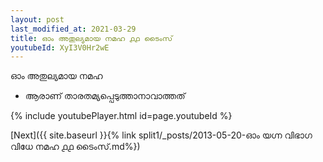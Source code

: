 ```yaml
---
layout: post
last_modified_at: 2021-03-29
title: ഓം അതുല്യമായ നമഹ ൧൧ ടൈംസ്
youtubeId: XyI3V0Hr2wE
---
```

 
 
 ഓം അതുല്യമായ നമഹ 
 
 -  ആരാണ് താരതമ്യപ്പെടുത്താനാവാത്തത് 
 
  
 
  
 
 
 
 
 
 


{% include youtubePlayer.html id=page.youtubeId %}
 
[Next]({{ site.baseurl }}{% link  split1/_posts/2013-05-20-ഓം യഗ്ന വിഭാഗ വിധേ നമഹ ൧൧ ടൈംസ്.md%})
 
